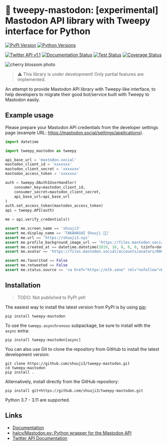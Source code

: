 # 🐘 tweepy-mastodon: [experimental] Mastodon API library with Tweepy interface for Python

[![PyPI Version](https://img.shields.io/pypi/v/tweepy-mastodon?label=PyPI)](https://pypi.org/project/tweepy/)
[![Python Versions](https://img.shields.io/pypi/pyversions/tweepy?label=Python)](https://pypi.org/project/tweepy/)
 
[![Twitter API v1.1](https://img.shields.io/endpoint?url=https%3A%2F%2Ftwbadges.glitch.me%2Fbadges%2Fstandard)](https://developer.twitter.com/en/docs/twitter-api/v1)<!-- [![Twitter API v2](https://img.shields.io/endpoint?url=https%3A%2F%2Ftwbadges.glitch.me%2Fbadges%2Fv2)](https://developer.twitter.com/en/docs/twitter-api) -->
[![Documentation Status](https://readthedocs.org/projects/tweepy-mastodon/badge/?version=latest)](https://tweepy-mastodon.readthedocs.io/en/latest/)
[![Test Status](https://github.com/shuuji3/tweepy-mastodon/workflows/Test/badge.svg)](https://github.com/shuuji3/tweepy-mastodon/actions?query=workflow%3ATest)
[![Coverage Status](https://img.shields.io/coveralls/shuuji3/tweepy-mastodon/mastodon.svg?style=flat)](https://coveralls.io/github/shuuji3/tweepy-mastodon?branch=mastodon)

![cherry blossom photo](https://files.mastodon.social/accounts/headers/000/936/436/original/4d6989a698953e80.jpg)

> ⚠ This library is under development! Only partial features are implemented.

An attempt to provide Mastodon API library with Tweepy-like interface, to help developers to migrate their good bot/service built with Tweepy to Mastodon easily.

## Example usage

Please prepare your Mastodon API credentials from the developer settings page (example URL: https://mastodon.social/settings/applications).

```py
import datetime

import tweepy_mastodon as tweepy

api_base_url = 'mastodon.social'
mastodon_client_id = 'xxxxxxx'
mastodon_client_secret = 'xxxxxxx'
mastodon_access_token = 'xxxxxxx'

auth = tweepy.OAuth1UserHandler(
    consumer_key=mastodon_client_id,
    consumer_secret=mastodon_client_secret,
    api_base_url=api_base_url
)
auth.set_access_token(mastodon_access_token)
api = tweepy.API(auth)

me = api.verify_credentials()

assert me.screen_name == 'shuuji3'
assert me.display_name == 'TAKAHASHI Shuuji 🌈✨'
assert me.url == 'https://shuuji3.xyz'
assert me.profile_background_image_url == 'https://files.mastodon.social/accounts/headers/000/936/436/original/4d6989a698953e80.jpg'
assert me.created_at == datetime.datetime(2019, 10, 8, 0, 0, tzinfo=datetime.timezone.utc)
assert me.avatar == 'https://files.mastodon.social/accounts/avatars/000/936/436/original/4854d6cf9e12cb8f.png'

assert me.favorited == False
assert me.retweeted == False
assert me.status.source == '<a href="https://elk.zone" rel="nofollow">Elk</a>'
```

## Installation

> TODO: Not published to PyPI yet!

The easiest way to install the latest version from PyPI is by using
[pip](https://pip.pypa.io/):

    pip install tweepy-mastodon

To use the `tweepy.asynchronous` subpackage, be sure to install with the
`async` extra:

    pip install tweepy-mastodon[async]

You can also use Git to clone the repository from GitHub to install the latest
development version:

    git clone https://github.com/shuuji3/tweepy-mastodon.git
    cd tweepy-mastodon
    pip install .

Alternatively, install directly from the GitHub repository:

    pip install git+https://github.com/shuuji3/tweepy-mastodon.git

Python 3.7 - 3.11 are supported.

Links
-----

- [Documentation](https://tweepy-mastodon.readthedocs.io/en/latest/)
- [halcy/Mastodon.py: Python wrapper for the Mastodon API](https://github.com/halcy/Mastodon.py/)
- [Twitter API Documentation](https://developer.twitter.com/en/docs/twitter-api)
